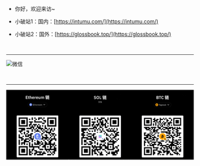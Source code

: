 
  
- 你好，欢迎来访~

- 小破站1：国内：[https://intumu.com/](https://intumu.com/)

- 小破站2：国外：[https://glossbook.top/](https://glossbook.top/)

<br><hr>
 



<div style="text-align: left; display: inline-block;">
  


  
  <img src="[https://github.com/yeayee/yeayee/blob/main/%E5%BE%AE%E4%BF%A1%E5%9B%BE%E7%89%87_20240731085721.jpg](https://github.com/yeayee/yeayee/blob/main/2025-10-17_200133.jpg)" alt="微信" width="400" height="400" />
</div>

<br><hr>


  <img src="https://github.com/yeayee/yeayee/blob/main/2025-05-12_151006.png" alt="Telegram"  />
